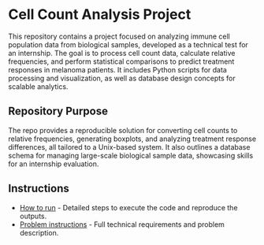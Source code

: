 # Cell Count Analysis Project

This repository contains a project focused on analyzing immune cell population data from biological samples, developed as a technical test for an internship. The goal is to process cell count data, calculate relative frequencies, and perform statistical comparisons to predict treatment responses in melanoma patients. It includes Python scripts for data processing and visualization, as well as database design concepts for scalable analytics.

## Repository Purpose
The repo provides a reproducible solution for converting cell counts to relative frequencies, generating boxplots, and analyzing treatment response differences, all tailored to a Unix-based system. It also outlines a database schema for managing large-scale biological sample data, showcasing skills for an internship evaluation.

## Instructions
- [How to run](./InstructionMaterial/HowToRun.md) - Detailed steps to execute the code and reproduce the outputs.
- [Problem instructions](./InstructionMaterial/ProblemInstruction.md) - Full technical requirements and problem description.
